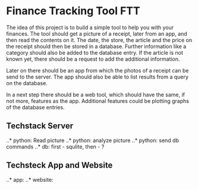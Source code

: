 # Finance Tracking Tool FTT

The idea of this project is to build a simple tool to help you with your finances.
The tool should get a picture of a receipt, later from an app, and then read the contents on it. 
The date, the store, the article and the price on the receipt should then be stored in a database. 
Further information like a category should also be added to the database entry.
If the article is not known yet, there should be a request to add the additional information. 

Later on there should be an app from which the photos of a receipt can be send to the server. 
The app should also be able to list results from a query on the database.

In a next step there should be a web tool, which should have the same, if not more, features as the app.
Additional features could be plotting graphs of the database entries.

## Techstack Server

..* python: Read picture
..* python: analyze picture
..* python: send db commands
..* db: first - squlite, then - ?

## Techsteck App and Website

..* app:
..* website:


